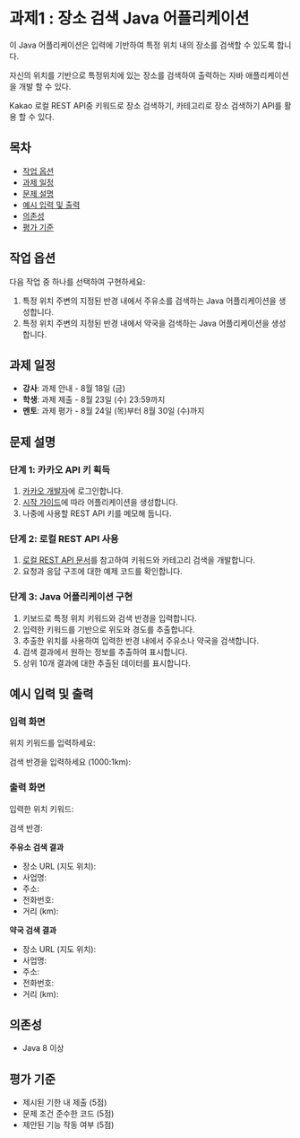# 과제1 : 장소 검색 Java 어플리케이션

이 Java 어플리케이션은 입력에 기반하여 특정 위치 내의 장소를 검색할 수 있도록 합니다.

자신의 위치를 기반으로 특정위치에 있는 장소를 검색하여 출력하는 자바 애플리케이션을 개발 할 수 있다.

Kakao 로컬 REST API중 키워드로 장소 검색하기, 카테고리로 장소 검색하기 API를 활용 할 수 있다.

## 목차

- [작업 옵션](#작업-옵션)
- [과제 일정](#과제-일정)
- [문제 설명](#문제-설명)
- [예시 입력 및 출력](#예시-입력-및-출력)
- [의존성](#의존성)
- [평가 기준](#평가-기준)

## 작업 옵션

다음 작업 중 하나를 선택하여 구현하세요:

1. 특정 위치 주변의 지정된 반경 내에서 주유소를 검색하는 Java 어플리케이션을 생성합니다.
2. 특정 위치 주변의 지정된 반경 내에서 약국을 검색하는 Java 어플리케이션을 생성합니다.

## 과제 일정

- **강사**: 과제 안내 - 8월 18일 (금)
- **학생**: 과제 제출 - 8월 23일 (수) 23:59까지
- **멘토**: 과제 평가 - 8월 24일 (목)부터 8월 30일 (수)까지

## 문제 설명

### 단계 1: 카카오 API 키 획득

1. [카카오 개발자](https://developers.kakao.com)에 로그인합니다.
2. [시작 가이드](https://developers.kakao.com/docs/latest/en/getting-started/app)에 따라 어플리케이션을 생성합니다.
3. 나중에 사용할 REST API 키를 메모해 둡니다.

### 단계 2: 로컬 REST API 사용

1. [로컬 REST API 문서](https://developers.kakao.com/docs/latest/en/local/dev-guide)를 참고하여 키워드와 카테고리 검색을 개발합니다.
2. 요청과 응답 구조에 대한 예제 코드를 확인합니다.

### 단계 3: Java 어플리케이션 구현

1. 키보드로 특정 위치 키워드와 검색 반경을 입력합니다.
2. 입력한 키워드를 기반으로 위도와 경도를 추출합니다.
3. 추출한 위치를 사용하여 입력한 반경 내에서 주유소나 약국을 검색합니다.
4. 검색 결과에서 원하는 정보를 추출하여 표시합니다.
5. 상위 10개 결과에 대한 추출된 데이터를 표시합니다.

## 예시 입력 및 출력

### 입력 화면

위치 키워드를 입력하세요:

검색 반경을 입력하세요 (1000:1km):

### 출력 화면

입력한 위치 키워드:

검색 반경:

**주유소 검색 결과**

- 장소 URL (지도 위치):
- 사업명:
- 주소:
- 전화번호:
- 거리 (km):

**약국 검색 결과**

- 장소 URL (지도 위치):
- 사업명:
- 주소:
- 전화번호:
- 거리 (km):

## 의존성

- Java 8 이상

## 평가 기준

- 제시된 기한 내 제출 (5점)
- 문제 조건 준수한 코드 (5점)
- 제안된 기능 작동 여부 (5점)

